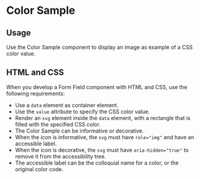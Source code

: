# Color Sample

## Usage

Use the Color Sample component to display an image as example of a CSS color value.

## HTML and CSS

When you develop a Form Field component with HTML and CSS, use the following requirements:

- Use a `data` element as container element.
- Use the `value` attribute to specify the CSS color value.
- Render an `svg` element inside the `data` element, with a rectangle that is filled with the specified CSS color.
- The Color Sample can be informative or decorative.
- When the icon is informative, the `svg` must have `role="img"` and have an accessible label.
- When the icon is decorative, the `svg` must have `aria-hidden="true"` to remove it from the accessibility tree.
- The accessible label can be the colloquial name for a color, or the original color code.
